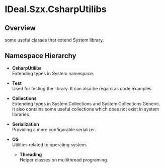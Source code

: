 ﻿# IDeal.Szx.CsharpUtilibs


## Overview
some useful classes that extend System library.

## Namespace Hierarchy 
* **CsharpUtilibs**  
Extending types in System namespace.

 * **Test**  
 Used for testing the library.
 It can also be regard as code examples.

 * **Collections**  
 Extending types in System.Collections and System.Collections.Generic.
 It also contains some useful collections which does not exist in system libraries.

 * **Serialization**  
 Providing a more configurable serializer.

 * **OS**  
 Utilities related to operating system.
   * **Threading**  
   Helper classes on multithread programing.
